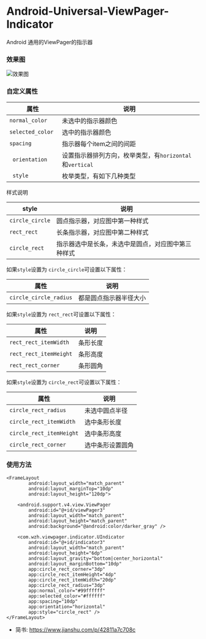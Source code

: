 # Android-Universal-ViewPager-Indicator
Android 通用的ViewPager的指示器

### 效果图
![效果图](https://upload-images.jianshu.io/upload_images/2018489-af5b0a216201d875.png?imageMogr2/auto-orient/strip%7CimageView2/2/w/400/format/webp)

### 自定义属性

| 属性 | 说明 | 
| ------ | ------ | 
| `normal_color` | 未选中的指示器颜色 | 
| `selected_color `| 选中的指示器颜色 | 
| `spacing` | 指示器每个item之间的间距 | 
|` orientation` | 设置指示器排列方向，枚举类型，有`horizontal`和`vertical` | 
|` style` | 枚举类型，有如下几种类型 | 

样式说明

| style | 说明 | 
| ------ | ------ | 
| `circle_circle` | 圆点指示器，对应图中第一种样式 | 
| `rect_rect` | 长条指示器，对应图中第二种样式 | 
| `circle_rect` | 指示器选中是长条，未选中是圆点，对应图中第三种样式 | 

如果`style`设置为 `circle_circle`可设置以下属性：

| 属性 | 说明 | 
| ------ | ------ | 
| `circle_circle_radius` | 都是圆点指示器半径大小 | 

如果`style`设置为 `rect_rect`可设置以下属性：

| 属性 | 说明 | 
| ------ | ------ | 
| `rect_rect_itemWidth` | 条形长度 | 
| `rect_rect_itemHeight` | 条形高度 | 
| `rect_rect_corner` | 条形圆角 | 

如果`style`设置为 `circle_rect`可设置以下属性：

| 属性 | 说明 | 
|--|--|
| `circle_rect_radius` | 未选中圆点半径 | 
| `circle_rect_itemWidth` | 选中条形长度 | 
| `circle_rect_itemHeight` | 选中条形高度 | 
| `circle_rect_corner` | 选中条形设置圆角|

### 使用方法
```
<FrameLayout
        android:layout_width="match_parent"
        android:layout_marginTop="10dp"
        android:layout_height="120dp">

    <android.support.v4.view.ViewPager
        android:id="@+id/viewPager3"
        android:layout_width="match_parent"
        android:layout_height="match_parent"
        android:background="@android:color/darker_gray" />

    <com.wzh.viewpager.indicator.UIndicator
        android:id="@+id/indicator3"
        android:layout_width="match_parent"
        android:layout_height="6dp"
        android:layout_gravity="bottom|center_horizontal"
        android:layout_marginBottom="10dp"
        app:circle_rect_corner="3dp"
        app:circle_rect_itemHeight="4dp"
        app:circle_rect_itemWidth="20dp"
        app:circle_rect_radius="3dp"
        app:normal_color="#99ffffff"
        app:selected_color="#ffffff"
        app:spacing="10dp"
        app:orientation="horizontal"
        app:style="circle_rect" />
</FrameLayout>

```
* 简书: https://www.jianshu.com/p/42811a7c708c 
